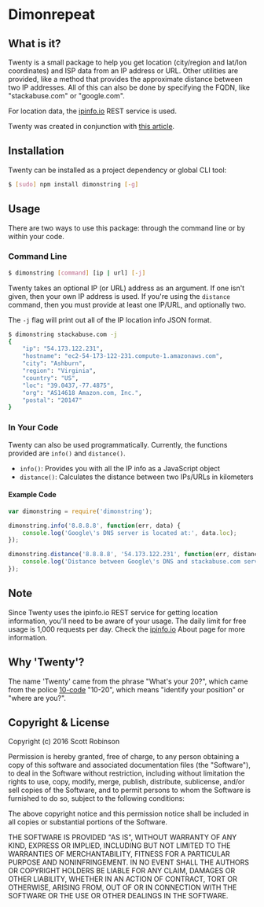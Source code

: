 # Dimonrepeat

## What is it?
Twenty is a small package to help you get location (city/region and lat/lon coordinates) and ISP data from an IP address or URL. Other utilities are provided, like a method that provides the approximate distance between two IP addresses. All of this can also be done by specifying the FQDN, like "stackabuse.com" or "google.com".

For location data, the [ipinfo.io](http://ipinfo.io/) REST service is used.

Twenty was created in conjunction with [this article](http://stackabuse.com/how-to-create-a-node-js-cli-application/).

## Installation
Twenty can be installed as a project dependency or global CLI tool:

```bash
$ [sudo] npm install dimonstring [-g]
```

## Usage
There are two ways to use this package: through the command line or by within your code.

### Command Line
```bash
$ dimonstring [command] [ip | url] [-j]
```

Twenty takes an optional IP (or URL) address as an argument. If one isn't given, then your own IP address is used. If you're using the `distance` command, then you must provide at least one IP/URL, and optionally two.

The `-j` flag will print out all of the IP location info JSON format.

```bash
$ dimonstring stackabuse.com -j
{
    "ip": "54.173.122.231",
    "hostname": "ec2-54-173-122-231.compute-1.amazonaws.com",
    "city": "Ashburn",
    "region": "Virginia",
    "country": "US",
    "loc": "39.0437,-77.4875",
    "org": "AS14618 Amazon.com, Inc.",
    "postal": "20147"
}
```

### In Your Code
Twenty can also be used programmatically. Currently, the functions provided are `info()` and `distance()`.

- `info()`: Provides you with all the IP info as a JavaScript object
- `distance()`: Calculates the distance between two IPs/URLs in kilometers

#### Example Code

```javascript
var dimonstring = require('dimonstring');

dimonstring.info('8.8.8.8', function(err, data) {
    console.log('Google\'s DNS server is located at:', data.loc);
});

dimonstring.distance('8.8.8.8', '54.173.122.231', function(err, distance) {
    console.log('Distance between Google\'s DNS and stackabuse.com server (km):', distance);
});
```

## Note
Since Twenty uses the ipinfo.io REST service for getting location information, you'll need to be aware of your usage. The daily limit for free usage is 1,000 requests per day. Check the [ipinfo.io](http://ipinfo.io/about) About page for more information.

## Why 'Twenty'?
The name 'Twenty' came from the phrase "What's your 20?", which came from the police [10-code](https://en.wikipedia.org/wiki/Ten-code) "10-20", which means "identify your position" or "where are you?".

## Copyright & License
Copyright (c) 2016 Scott Robinson

Permission is hereby granted, free of charge, to any person obtaining a copy
of this software and associated documentation files (the "Software"), to deal
in the Software without restriction, including without limitation the rights
to use, copy, modify, merge, publish, distribute, sublicense, and/or sell
copies of the Software, and to permit persons to whom the Software is
furnished to do so, subject to the following conditions:

The above copyright notice and this permission notice shall be included in
all copies or substantial portions of the Software.

THE SOFTWARE IS PROVIDED "AS IS", WITHOUT WARRANTY OF ANY KIND, EXPRESS OR IMPLIED, INCLUDING BUT NOT LIMITED TO THE WARRANTIES OF MERCHANTABILITY, FITNESS FOR A PARTICULAR PURPOSE AND NONINFRINGEMENT. IN NO EVENT SHALL THE AUTHORS OR COPYRIGHT HOLDERS BE LIABLE FOR ANY CLAIM, DAMAGES OR OTHER LIABILITY, WHETHER IN AN ACTION OF CONTRACT, TORT OR OTHERWISE, ARISING FROM, OUT OF OR IN CONNECTION WITH THE SOFTWARE OR THE USE OR OTHER DEALINGS IN THE SOFTWARE.